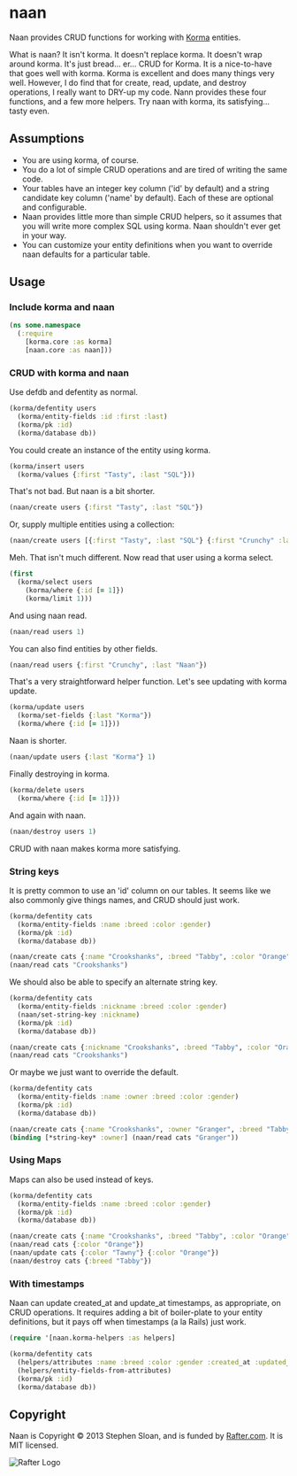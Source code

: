 # naan

Naan provides CRUD functions for working with [Korma](http://sqlkorma.com/) entities.

What is naan?  It isn't korma.  It doesn't replace korma.  It doesn't wrap around korma.  It's just bread... er... CRUD for Korma.  It is a nice-to-have that goes well with korma.  Korma is excellent and does many things very well.  However, I do find that for create, read, update, and destroy operations, I really want to DRY-up my code.  Nann provides these four functions, and a few more helpers.  Try naan with korma, its satisfying... tasty even.

## Assumptions

- You are using korma, of course.
- You do a lot of simple CRUD operations and are tired of writing the same code.
- Your tables have an integer key column ('id' by default) and a string candidate key column ('name' by default).  Each of these are optional and configurable.
- Naan provides little more than simple CRUD helpers, so it assumes that you will write more complex SQL using korma. Naan shouldn't ever get in your way.
- You can customize your entity definitions when you want to override naan defaults for a particular table.

## Usage

### Include korma and naan

```clojure
(ns some.namespace
  (:require
    [korma.core :as korma]
    [naan.core :as naan]))
```

### CRUD with korma and naan


Use defdb and defentity as normal.

```clojure
(korma/defentity users
  (korma/entity-fields :id :first :last)
  (korma/pk :id)
  (korma/database db))
```

You could create an instance of the entity using korma.

```clojure
(korma/insert users
  (korma/values {:first "Tasty", :last "SQL"}))
```

That's not bad.  But naan is a bit shorter.

```clojure
(naan/create users {:first "Tasty", :last "SQL"})
```

Or, supply multiple entities using a collection:

```clojure
(naan/create users [{:first "Tasty", :last "SQL"} {:first "Crunchy" :last "Naan"}])
```

Meh.  That isn't much different.  Now read that user using a korma select.

```clojure
(first
  (korma/select users
    (korma/where {:id [= 1]})
    (korma/limit 1)))
```

And using naan read.

```clojure
(naan/read users 1)
```

You can also find entities by other fields.

```clojure
(naan/read users {:first "Crunchy", :last "Naan"})
```

That's a very straightforward helper function.  Let's see updating with korma update.


```clojure
(korma/update users
  (korma/set-fields {:last "Korma"})
  (korma/where {:id [= 1]}))
```

Naan is shorter.

```clojure
(naan/update users {:last "Korma"} 1)
```

Finally destroying in korma.

```clojure
(korma/delete users
  (korma/where {:id [= 1]}))
```

And again with naan.

```clojure
(naan/destroy users 1)
```

CRUD with naan makes korma more satisfying.

### String keys

It is pretty common to use an 'id' column on our tables.  It seems like we also commonly give things names, and CRUD should just work.

```clojure
(korma/defentity cats
  (korma/entity-fields :name :breed :color :gender)
  (korma/pk :id)
  (korma/database db))

(naan/create cats {:name "Crookshanks", :breed "Tabby", :color "Orange", :gender "M"})
(naan/read cats "Crookshanks")
```

We should also be able to specify an alternate string key.

```clojure
(korma/defentity cats
  (korma/entity-fields :nickname :breed :color :gender)
  (naan/set-string-key :nickname)
  (korma/pk :id)
  (korma/database db))

(naan/create cats {:nickname "Crookshanks", :breed "Tabby", :color "Orange", :gender "M"})
(naan/read cats "Crookshanks")
```

Or maybe we just want to override the default.

```clojure
(korma/defentity cats
  (korma/entity-fields :name :owner :breed :color :gender)
  (korma/pk :id)
  (korma/database db))

(naan/create cats {:name "Crookshanks", :owner "Granger", :breed "Tabby", :color "Orange", :gender "M"})
(binding [*string-key* :owner] (naan/read cats "Granger"))
```

### Using Maps

Maps can also be used instead of keys.

```clojure
(korma/defentity cats
  (korma/entity-fields :name :breed :color :gender)
  (korma/pk :id)
  (korma/database db))

(naan/create cats {:name "Crookshanks", :breed "Tabby", :color "Orange", :gender "M"})
(naan/read cats {:color "Orange"})
(naan/update cats {:color "Tawny"} {:color "Orange"})
(naan/destroy cats {:breed "Tabby"})
```

### With timestamps

Naan can update created_at and update_at timestamps, as appropriate, on CRUD operations.  It requires adding a bit of boiler-plate to your entity definitions, but it pays off when timestamps (a la Rails) just work.

```clojure
(require '[naan.korma-helpers :as helpers]

(korma/defentity cats
  (helpers/attributes :name :breed :color :gender :created_at :updated_at)
  (helpers/entity-fields-from-attributes)
  (korma/pk :id)
  (korma/database db))
```

## Copyright

Naan is Copyright © 2013 Stephen Sloan, and is funded by [Rafter.com](http://www.rafter.com "Rafter.com").  It is MIT licensed.

![Rafter Logo](http://rafter-logos.s3.amazonaws.com/rafter_github_logo.png "Rafter")
